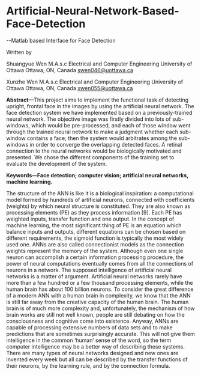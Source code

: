 # Artificial-Neural-Network-Based-Face-Detection
--Matlab based Interface for Face Detection

Written by

Shuangyue Wen
M.A.s.c 
Electrical and Computer Engineering
University of Ottawa
Ottawa, ON, Canada
swen046@uottawa.ca

Xunzhe Wen
M.A.s.c 
Electrical and Computer Engineering
University of Ottawa
Ottawa, ON, Canada
xwen055@uottawa.ca

**Abstract**—This project aims to implement the functional task of detecting upright, frontal face in the images by using the artificial neural network. The face detection system we have implemented based on a previously-trained neural network. The objective image was firstly divided into lots of sub-windows, which would be pre-processed, and each of those window went through the trained neural network to make a judgment whether each sub-window contains a face; then the system would arbitrates among the sub-windows in order to converge the overlapping detected faces. A retinal connection to the neural networks would be biologically motivated and presented. We chose the different components of the training set to evaluate the development of the system.

**Keywords—Face detection; computer vision; artificial neural networks, machine learning.**


The structure of the ANN is like it is a biological inspiration: a computational model formed by hundreds of artificial neurons, connected with coefficients (weights) by which neural structure is constituted. They are also known as processing elements (PE) as they process information [9]. Each PE has weighted inputs, transfer function and one output. In the concept of machine learning, the most significant thing of PE is an equation which balance inputs and outputs, different equations can be chosen based on different requirements, the sigmoid function is typically the most widely used one. ANNs are also called connectionist models as the connection weights represent the memory of the system. Although even one single neuron can accomplish a certain information processing procedure, the power of neural computations eventually comes from all the connections of neurons in a network. The supposed intelligence of artificial neural networks is a matter of argument. Artificial neural networks rarely have more than a few hundred or a few thousand processing elements, while the human brain has about 100 billion neurons.
To consider the great difference of a modern ANN with a human brain in complexity, we know that the ANN is still far away from the creative capacity of the human brain. The human brain is of much more complexity and, unfortunately, the mechanism of how
brain works are still not well known, people are still
debating on how the consciousness and cognitive come
into existence. Anyway, ANNs are capable of
processing extensive numbers of data sets and to make
predictions that are sometimes surprisingly accurate.
This will not give them intelligence in the common
‘human’ sense of the word, so the term computer
intelligence may be a better way of describing these
systems. There are many types of neural networks
designed and new ones are invented every week but all
can be described by the transfer functions of their
neurons, by the learning rule, and by the connection
formula.
